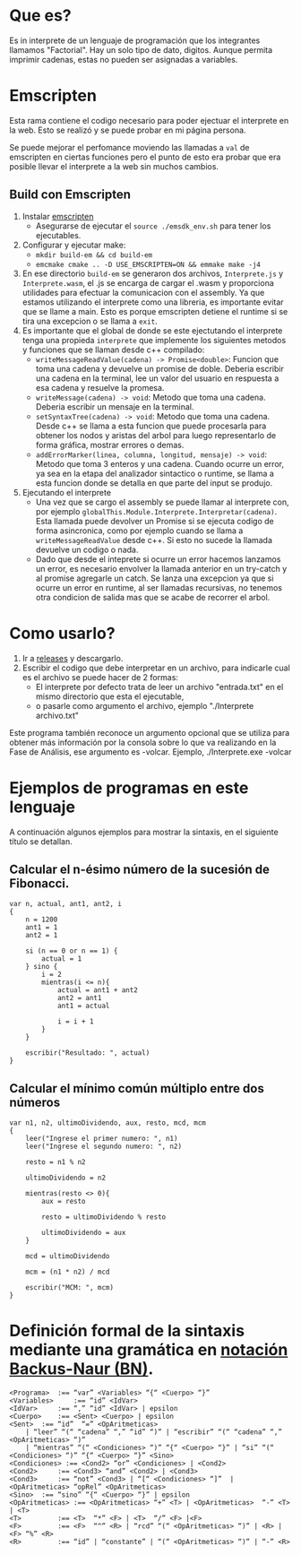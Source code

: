 # Que es?
Es in interprete de un lenguaje de programación que los integrantes llamamos "Factorial". Hay un solo tipo de dato, digitos. Aunque permita imprimir cadenas, estas no pueden ser asignadas a variables.

# Emscripten
Esta rama contiene el codigo necesario para poder ejectuar el interprete en la web. Esto se realizó y se puede probar en mi página persona.

Se puede mejorar el perfomance moviendo las llamadas a `val` de emscripten en ciertas funciones pero el punto de esto era probar que era posible llevar el interprete a la web sin muchos cambios.

## Build con Emscripten
1. Instalar [emscripten](https://emscripten.org/docs/getting_started/downloads.html)
	- Asegurarse de ejecutar el `source ./emsdk_env.sh` para tener los ejecutables.
2. Configurar y ejecutar make:
	- `mkdir build-em && cd build-em`
	- `emcmake cmake .. -D USE_EMSCRIPTEN=ON && emmake make -j4`
3. En ese directorio `build-em` se generaron dos archivos, `Interprete.js` y `Interprete.wasm`, el .js se encarga de cargar el .wasm y proporciona utilidades para efectuar la comunicacion con el assembly. Ya que estamos utilizando el interprete como una libreria, es importante evitar que se llame a main. Esto es porque emscripten detiene el runtime si se tira una excepcion o se llama a `exit`.
4. Es importante que el global de donde se este ejectutando el interprete tenga una propieda `interprete` que implemente los siguientes metodos y funciones que se llaman desde c++ compilado:
	- `writeMessageReadValue(cadena) -> Promise<double>`: Funcion que toma una cadena y devuelve un promise de doble. Deberia escribir una cadena en la terminal, lee un valor del usuario en respuesta a esa cadena y resuelve la promesa.
	- `writeMessage(cadena) -> void`: Metodo que toma una cadena. Deberia escribir un mensaje en la terminal.
	- `setSyntaxTree(cadena) -> void`: Metodo que toma una cadena. Desde c++ se llama a esta funcion que puede procesarla para obtener los nodos y aristas del arbol para luego representarlo de forma gráfica, mostrar errores o demas.
	- `addErrorMarker(linea, columna, longitud, mensaje) -> void`: Metodo que toma 3 enteros y una cadena. Cuando ocurre un error, ya sea en la etapa del analizador sintactico o runtime, se llama a esta funcion donde se detalla en que parte del input se produjo.
5. Ejecutando el interprete
	- Una vez que se cargo el assembly se puede llamar al interprete con, por ejemplo `globalThis.Module.Interprete.Interpretar(cadena)`. Esta llamada puede devolver un Promise si se ejecuta codigo de forma asincronica, como por ejemplo cuando se llama a `writeMessageReadValue` desde c++. Si esto no sucede la llamada devuelve un codigo o nada.
	- Dado que desde el inteprete si ocurre un error hacemos lanzamos un error, es necesario envolver la llamada anterior en un try-catch y al promise agregarle un catch. Se lanza una excepcion ya que si ocurre un error en runtime, al ser llamadas recursivas, no tenemos otra condicion de salida mas que se acabe de recorrer el arbol.

# Como usarlo?
1. Ir a [releases](https://github.com/enzo418/InterpreteLenguaje/releases) y descargarlo.
2. Escribir el codigo que debe interpretar en un archivo, para indicarle cual es el archivo se puede hacer de 2 formas:
 	- El interprete por defecto trata de leer un archivo "entrada.txt" en el mismo directorio que esta el ejecutable,
 	- o pasarle como argumento el archivo, ejemplo "./Interprete archivo.txt"
	
Este programa también reconoce un argumento opcional que se utiliza para obtener más información por la consola sobre lo que va realizando en la Fase de Análisis, ese argumento es -volcar. Ejemplo, ./Interprete.exe -volcar

# Ejemplos de programas en este lenguaje
A continuación algunos ejemplos para mostrar la sintaxis, en el siguiente título se detallan.

## Calcular el n-ésimo número de la sucesión de Fibonacci.
	var n, actual, ant1, ant2, i
	{
		n = 1200
		ant1 = 1
		ant2 = 1		
		
		si (n == 0 or n == 1) {
			actual = 1
		} sino {
			i = 2
			mientras(i <= n){
				actual = ant1 + ant2
				ant2 = ant1
				ant1 = actual

				i = i + 1
			}
		}

		escribir("Resultado: ", actual)
	}

## Calcular el mínimo común múltiplo entre dos números
	var n1, n2, ultimoDividendo, aux, resto, mcd, mcm
	{
		leer("Ingrese el primer numero: ", n1)
		leer("Ingrese el segundo numero: ", n2)

		resto = n1 % n2

		ultimoDividendo = n2

		mientras(resto <> 0){	
			aux = resto	

			resto = ultimoDividendo % resto

			ultimoDividendo = aux
		}

		mcd = ultimoDividendo

		mcm = (n1 * n2) / mcd

		escribir("MCM: ", mcm)
	}
# Definición formal de la sintaxis mediante una gramática en [notación Backus-Naur (BN)](https://es.wikipedia.org/wiki/Notaci%C3%B3n_de_Backus-Naur#Introducci%C3%B3n).
	<Programa> 	:== “var” <Variables> “{“ <Cuerpo> “}”
	<Variables> 	:== “id” <IdVar>
	<IdVar> 	:== “,” “id” <IdVar> | epsilon
	<Cuerpo>	:== <Sent> <Cuerpo> | epsilon
	<Sent>	:== “id”  “=” <OpAritmeticas>
		| “leer” “(“ “cadena” “,” “id” “)” | “escribir” “(“ “cadena” “,” <OpAritmeticas> “)”
		| “mientras” “(“ <Condiciones> “)” “{“ <Cuerpo> “}” | “si” “(“ <Condiciones> “)” “{“ <Cuerpo> “}” <Sino>
	<Condiciones> :== <Cond2> “or” <Condiciones> | <Cond2>
	<Cond2>  	:== <Cond3> “and” <Cond2> | <Cond3>
	<Cond3> 	:== “not” <Cond3> | “[“ <Condiciones> “]”  | <OpAritmeticas> “opRel” <OpAritmeticas>
	<Sino>	:== “sino” “{“ <Cuerpo> “}” | epsilon	
	<OpAritmeticas> :== <OpAritmeticas> “+” <T> | <OpAritmeticas>  “-” <T> | <T>
	<T> 		:== <T>  “*” <F> | <T>  “/” <F> |<F>
	<F> 		:== <F>  “^” <R> | “rcd” “(“ <OpAritmeticas> “)” | <R> | <F> “%” <R>
	<R> 		:== “id” | “constante” | “(“ <OpAritmeticas> “)” | “-” <R>

